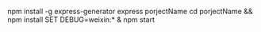 npm install -g express-generator
express porjectName
cd porjectName && npm install
SET DEBUG=weixin:* & npm start
